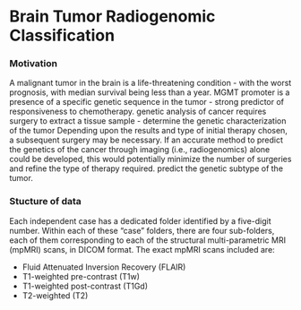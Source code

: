 # Brain Tumor Radiogenomic Classification

### Motivation

A malignant tumor in the brain is a life-threatening condition - with the worst prognosis, with median survival being less than a year.
MGMT promoter is a presence of a specific genetic sequence in the tumor - strong predictor of responsiveness to chemotherapy.
genetic analysis of cancer requires surgery to extract a tissue sample -  determine the genetic characterization of the tumor
Depending upon the results and type of initial therapy chosen, a subsequent surgery may be necessary.
If an accurate method to predict the genetics of the cancer through imaging (i.e., radiogenomics) alone could be developed, this would potentially minimize the number of surgeries and refine the type of therapy required.
predict the genetic subtype of the tumor.

### Stucture of data
Each independent case has a dedicated folder identified by a five-digit number. Within each of these “case” folders, there are four sub-folders, each of them corresponding to each of the structural multi-parametric MRI (mpMRI) scans, in DICOM format. The exact mpMRI scans included are:
* Fluid Attenuated Inversion Recovery (FLAIR)
* T1-weighted pre-contrast (T1w)
* T1-weighted post-contrast (T1Gd)
* T2-weighted (T2)


